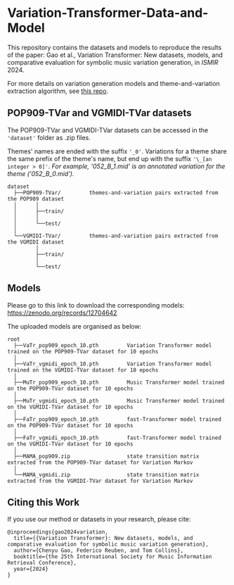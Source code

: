 # Variation-Transformer-Data-and-Model
This repository contains the datasets and models to reproduce the results of the paper: Gao et al., Variation Transformer: New datasets, models, and comparative evaluation for symbolic music variation generation, in _ISMIR_ 2024.

For more details on variation generation models and theme-and-variation extraction algorithm, see [this repo](https://github.com/ChenyuGAO-CS/Variation-Transformer).

## POP909-TVar and VGMIDI-TVar datasets
The POP909-TVar and VGMIDI-TVar datasets can be accessed in the ```'dataset'``` folder as .zip files.

Themes' names are ended with the suffix ```'_0'```. Variations for a theme share the same prefix of the theme's name, but end up with the suffix ```'\_[an integer > 0]'```.   _For example, '052_B_1.mid' is an annotated variation for the theme ('052_B_0.mid')._

```
dataset
  ├──POP909-TVar/         themes-and-variation pairs extracted from the POP909 dataset
  │      │
  │      ├──train/        
  │      │
  │      └──test/         
  │ 
  └──VGMIDI-TVar/         themes-and-variation pairs extracted from the VGMIDI dataset
         │
         ├──train/        
         │
         └──test/         
```

## Models
Please go to this link to download the corresponding models: https://zenodo.org/records/12704642

The uploaded models are organised as below:

```
root
  ├──VaTr_pop909_epoch_10.pth         Variation Transformer model trained on the POP909-TVar dataset for 10 epochs
  │    
  ├──VaTr_vgmidi_epoch_10.pth         Variation Transformer model trained on the VGMIDI-TVar dataset for 10 epochs
  │    
  ├──MuTr_pop909_epoch_10.pth         Music Transformer model trained on the POP909-TVar dataset for 10 epochs
  │       
  ├──MuTr_vgmidi_epoch_10.pth         Music Transformer model trained on the VGMIDI-TVar dataset for 10 epochs
  │    
  ├──FaTr_pop909_epoch_10.pth         fast-Transformer model trained on the POP909-TVar dataset for 10 epochs
  │    
  ├──FaTr_vgmidi_epoch_10.pth         fast-Transformer model trained on the VGMIDI-TVar dataset for 10 epochs
  │   
  ├──MAMA_pop909.zip                  state transition matrix extracted from the POP909-TVar dataset for Variation Markov 
  │ 
  └──MAMA_vgmidi.zip                  state transition matrix extracted from the VGMIDI-TVar dataset for Variation Markov
```

## Citing this Work
If you use our method or datasets in your research, please cite:
```
@inproceedings{gao2024variation,
  title={{Variation Transformer}: New datasets, models, and comparative evaluation for symbolic music variation generation},
  author={Chenyu Gao, Federico Reuben, and Tom Collins},
  booktitle={the 25th International Society for Music Information Retrieval Conference},
  year={2024}
}
```

